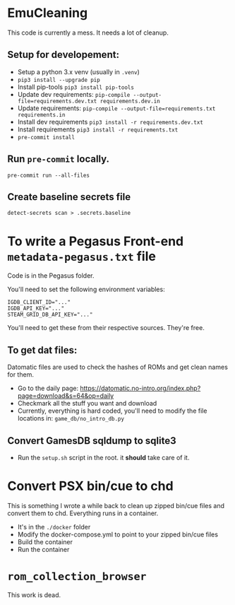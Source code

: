 # EmuCleaning

This code is currently a mess. It needs a lot of cleanup.

## Setup for developement:

- Setup a python 3.x venv (usually in `.venv`)
- `pip3 install --upgrade pip`
- Install pip-tools `pip3 install pip-tools`
- Update dev requirements: `pip-compile --output-file=requirements.dev.txt requirements.dev.in`
- Update requirements: `pip-compile --output-file=requirements.txt requirements.in`
- Install dev requirements `pip3 install -r requirements.dev.txt`
- Install requirements `pip3 install -r requirements.txt`
- `pre-commit install`

## Run `pre-commit` locally.

`pre-commit run --all-files`

## Create baseline secrets file

`detect-secrets scan > .secrets.baseline`

# To write a Pegasus Front-end `metadata-pegasus.txt` file

Code is in the Pegasus folder.

You'll need to set the following environment variables:

```
IGDB_CLIENT_ID="..."
IGDB_API_KEY="..."
STEAM_GRID_DB_API_KEY="..."
```

You'll need to get these from their respective sources. They're free.

## To get dat files:

Datomatic files are used to check the hashes of ROMs and get clean names for them.

- Go to the daily page: https://datomatic.no-intro.org/index.php?page=download&s=64&op=daily
- Checkmark all the stuff you want and download
- Currently, everything is hard coded, you'll need to modify the file locations in: `game_db/no_intro_db.py`

## Convert GamesDB sqldump to sqlite3

- Run the `setup.sh` script in the root. it **should** take care of it.

# Convert PSX bin/cue to chd

This is something I wrote a while back to clean up zipped bin/cue files and convert them to chd.
Everything runs in a container.

- It's in the `./docker` folder
- Modify the docker-compose.yml to point to your zipped bin/cue files
- Build the container
- Run the container

# `rom_collection_browser`

This work is dead.

